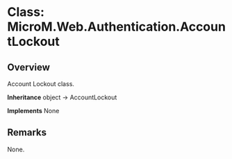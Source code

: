 # Class: MicroM.Web.Authentication.AccountLockout
## Overview
Account Lockout class.

**Inheritance**
object -> AccountLockout

**Implements**
None

## Remarks
None.

